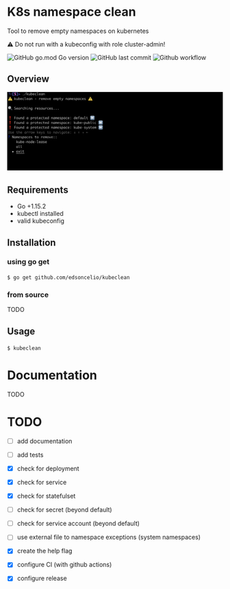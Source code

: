 # K8s namespace clean
Tool to remove empty namespaces on kubernetes

:warning: Do not run with a kubeconfig with role cluster-admin!

![GitHub go.mod Go version](https://img.shields.io/github/go-mod/go-version/edsoncelio/kubeclean)
![GitHub last commit](https://img.shields.io/github/last-commit/edsoncelio/kubeclean)
![Github workflow](https://github.com/edsoncelio/kubeclean/workflows/Go/badge.svg)

## Overview
![](example.png)


## Requirements
* Go +1.15.2
* kubectl installed
* valid kubeconfig

## Installation 

### using go get   
`$ go get github.com/edsoncelio/kubeclean`

### from source
TODO

## Usage   
`$ kubeclean`

# Documentation
TODO

# TODO
 - [ ] add documentation
 - [ ] add tests
 - [x] check for deployment
 - [x] check for service
 - [x] check for statefulset
 - [ ] check for secret (beyond default)
 - [ ] check for service account (beyond default)
 - [ ] use external file to namespace exceptions (system namespaces)
 - [x] create the help flag
 - [x] configure CI (with github actions)
 - [x] configure release
 
